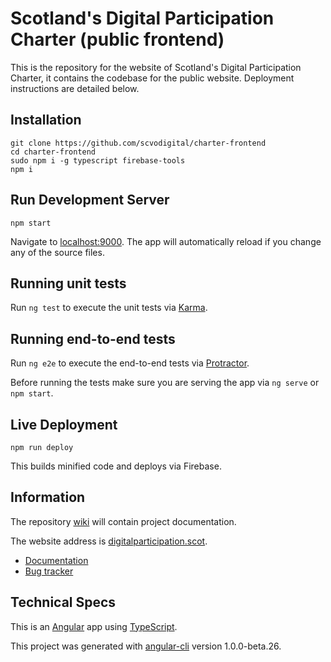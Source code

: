 # Scotland's Digital Participation Charter (public frontend)
This is the repository for the website of Scotland's Digital Participation Charter, it contains the codebase for the public website. Deployment instructions are detailed below.

## Installation
```
git clone https://github.com/scvodigital/charter-frontend
cd charter-frontend
sudo npm i -g typescript firebase-tools
npm i
```

## Run Development Server
```
npm start
```
Navigate to [localhost:9000](http://localhost:9000). The app will automatically reload if you change any of the source files.

## Running unit tests
Run `ng test` to execute the unit tests via [Karma](https://karma-runner.github.io).

## Running end-to-end tests
Run `ng e2e` to execute the end-to-end tests via [Protractor](http://www.protractortest.org/).

Before running the tests make sure you are serving the app via `ng serve` or `npm start`.

## Live Deployment
```
npm run deploy
```
This builds minified code and deploys via Firebase.

## Information
The repository [wiki](https://github.com/scvodigital/charter-frontend/wiki) will contain project documentation.

The website address is [digitalparticipation.scot](https://digitalparticipation.scot).

* [Documentation](https://github.com/scvodigital/charter-frontend/wiki)
* [Bug tracker](https://github.com/scvodigital/charter-frontend/issues)

## Technical Specs
This is an [Angular](https://angular.io) app using [TypeScript](https://www.typescriptlang.org).

This project was generated with [angular-cli](https://github.com/angular/angular-cli) version 1.0.0-beta.26.

